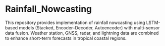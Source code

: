 # Rainfall_Nowcasting
This repository provides implementation of rainfall nowcasting using LSTM-based models (Stacked, Encoder–Decoder, Autoencoder) with multi-sensor data fusion. Weather station, GNSS, radar, and lightning data are combined to enhance short-term forecasts in tropical coastal regions.
